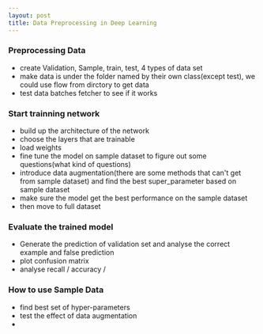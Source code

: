 ```yaml
---
layout: post
title: Data Preprocessing in Deep Learning
---
```

### Preprocessing Data
* create Validation, Sample, train, test, 4 types of data set  
* make data is under the folder named by their own class(except test), we could use flow from dirctory to get data 
* test data batches fetcher to see if it works  
### Start trainning network  
* build up the architecture of the network  
* choose the layers that are trainable  
* load weights
* fine tune the model on sample dataset to figure out some questions(what kind of questions)
* introduce data augmentation(there are some methods that can't get from sample dataset) and find the best super_parameter based on sample dataset
* make sure the model get the best performance on the sample dataset
* then move to full dataset
### Evaluate the trained model
* Generate the prediction of validation set and analyse the correct example and false prediction
* plot confusion matrix
* analyse recall / accuracy / 


### How to use Sample Data
* find best set of hyper-parameters
* test the effect of data augmentation
* 
